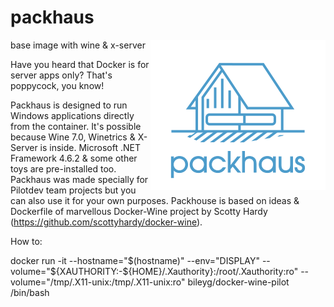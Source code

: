 # packhaus
base image with wine &amp; x-server 
<img align="right" height="240" width="280" src="https://github.com/bileygdotcom/packhaus/blob/main/packhaus_logo.png_280x240.png" >

Have you heard that Docker is for server apps only? That's poppycock, you know!

Packhaus is designed to run Windows applications directly from the container. It's possible because Wine 7.0, Winetrics & X-Server is inside. Microsoft .NET Framework 4.6.2 & some other toys are pre-installed too. Packhaus was made specially for Pilotdev team projects but you can also use it for your own purposes. Packhouse is based on ideas & Dockerfile of marvellous Docker-Wine project by Scotty Hardy (https://github.com/scottyhardy/docker-wine).

How to:

docker run -it --hostname="$(hostname)" --env="DISPLAY" --volume="${XAUTHORITY:-${HOME}/.Xauthority}:/root/.Xauthority:ro" --volume="/tmp/.X11-unix:/tmp/.X11-unix:ro" bileyg/docker-wine-pilot /bin/bash
